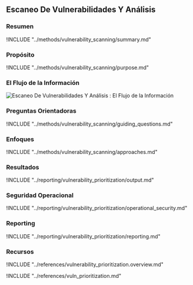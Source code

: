 ## Escaneo De Vulnerabilidades Y Análisis

### Resumen
!INCLUDE "../methods/vulnerability_scanning/summary.md"

### Propósito
!INCLUDE "../methods/vulnerability_scanning/purpose.md"

### El Flujo de la Información
![Escaneo De Vulnerabilidades Y Análisis : El Flujo de la Información](images/info_flows/vulnerability_scanning.svg)

### Preguntas Orientadoras
!INCLUDE "../methods/vulnerability_scanning/guiding_questions.md"

### Enfoques
!INCLUDE "../methods/vulnerability_scanning/approaches.md"

### Resultados

!INCLUDE "../reporting/vulnerability_prioritization/output.md"

### Seguridad Operacional

!INCLUDE "../reporting/vulnerability_prioritization/operational_security.md"

### Reporting

!INCLUDE "../reporting/vulnerability_prioritization/reporting.md"

### Recursos

<div class="greybox">
!INCLUDE "../references/vulnerability_prioritization.overview.md"

!INCLUDE "../references/vuln_prioritization.md"
</div>